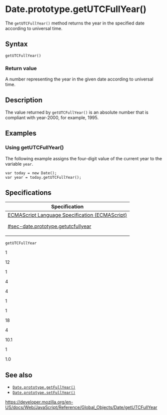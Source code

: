 # Date.prototype.getUTCFullYear()

The `getUTCFullYear()` method returns the year in the specified date according to universal time.

## Syntax

    getUTCFullYear()

### Return value

A number representing the year in the given date according to universal time.

## Description

The value returned by `getUTCFullYear()` is an absolute number that is compliant with year-2000, for example, 1995.

## Examples

### Using getUTCFullYear()

The following example assigns the four-digit value of the current year to the variable `year`.

    var today = new Date();
    var year = today.getUTCFullYear();

## Specifications

<table><thead><tr class="header"><th>Specification</th></tr></thead><tbody><tr class="odd"><td><a href="https://tc39.es/ecma262/#sec-date.prototype.getutcfullyear">ECMAScript Language Specification (ECMAScript) 
<br/>

<span class="small">#sec-date.prototype.getutcfullyear</span></a></td></tr></tbody></table>

`getUTCFullYear`

1

12

1

4

4

1

1

18

4

10.1

1

1.0

## See also

-   [`Date.prototype.getFullYear()`](getfullyear)
-   [`Date.prototype.setFullYear()`](setfullyear)

<a href="https://developer.mozilla.org/en-US/docs/Web/JavaScript/Reference/Global_Objects/Date/getUTCFullYear" class="_attribution-link">https://developer.mozilla.org/en-US/docs/Web/JavaScript/Reference/Global_Objects/Date/getUTCFullYear</a>
